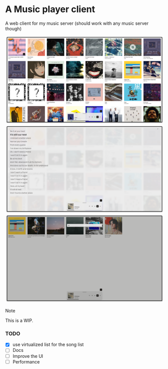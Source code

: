 # A Music player client

A web client for my music server (should work with any music server though)

![Demo 1](/docs/images/screenshot1.png)
![Demo 2](/docs/images/screenshot2.png)
![Demo 3](/docs/images/screenshot3.png)


> [!NOTE]  
> This is a WIP.


### TODO

- [x] use virtualized list for the song list
- [ ] Docs
- [ ] Improve the UI
- [ ] Performance
